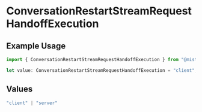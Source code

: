 # ConversationRestartStreamRequestHandoffExecution

## Example Usage

```typescript
import { ConversationRestartStreamRequestHandoffExecution } from "@mistralai/mistralai/models/components";

let value: ConversationRestartStreamRequestHandoffExecution = "client";
```

## Values

```typescript
"client" | "server"
```